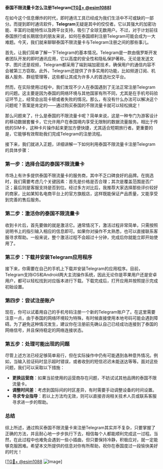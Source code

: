 **泰国不限流量卡怎么注册Telegram[[TG💪+ @esim1088](https://t.me/s/esim1088)]**

在如今这个信息爆炸的时代，即时通讯工具已经成为我们生活中不可或缺的一部分。而提到即时通讯软件，**Telegram**无疑是其中的佼佼者。它以其强大的加密功能、丰富的功能特性以及跨平台支持，吸引了全球无数用户。不过，对于计划前往泰国旅行或长期居住的朋友来说，如何在泰国顺利注册Telegram可能会成为一大难题。今天，我们就来聊聊泰国不限流量卡与Telegram注册之间的那些事儿。

首先，让我们简单了解一下Telegram的基本情况。Telegram是一款由俄罗斯开发者团队开发的即时通讯应用，它以高度的安全性和隐私保护著称。无论是发送文字、图片还是视频，Telegram都采用了端到端加密技术，确保用户的通信内容不会被第三方窃取。此外，Telegram还提供了许多实用的功能，比如频道订阅、机器人服务、群组管理等，这些都让其成为许多人的首选社交平台。

然而，在实际使用过程中，我们发现不少人在泰国遇到了无法正常注册Telegram的问题。这主要是因为泰国的网络环境与其他国家有所不同，尤其是在手机号码验证环节上，经常会出现卡顿或者失败的情况。那么，有没有什么办法可以解决这个问题呢？答案是肯定的——通过购买泰国的不限流量卡就可以轻松搞定！

那么问题来了，什么是泰国的不限流量卡呢？简单来说，这是一种专门为游客设计的移动数据套餐卡，它允许用户在泰国境内享受无限制的数据流量服务。相比于传统的SIM卡，这种卡片操作起来更加方便快捷，尤其适合短期旅行者。更重要的是，它能够有效帮助我们完成Telegram的注册流程。

接下来，我们就进入正题，详细讲解一下如何利用泰国不限流量卡注册Telegram的具体步骤：

### 第一步：选择合适的泰国不限流量卡

市场上有许多提供泰国不限流量卡的服务商，其中不乏口碑良好的品牌。在挑选时，我们需要考虑几个关键因素：首先是价格是否合理；其次是覆盖范围是否广泛；最后则是客服支持是否到位。经过多方对比后，我推荐大家选择那些评价较好的商家，比如某知名电商平台上的官方旗舰店，这样既能保证产品质量，又能享受到完善的售后服务。

### 第二步：激活你的泰国不限流量卡

收到卡片后，首先要做的就是激活它。通常情况下，激活过程非常简单，只需按照说明书上的指引输入相应的信息即可。如果你对操作不太熟悉，也可以直接联系客服寻求帮助。一般来说，整个激活过程不会超过十分钟，完成后你就能立即开始使用了。

### 第三步：下载并安装Telegram应用程序

接下来，你需要在自己的手机上下载并安装Telegram的应用程序。目前，Telegram支持iOS和Android两大主流操作系统，因此无论你是苹果用户还是安卓用户，都可以轻松找到对应版本进行下载。下载完成后，打开应用并按照提示完成初始设置。

### 第四步：尝试注册账户

现在，你可以试着用自己的手机号码注册一个新的Telegram账户了。在这里需要注意一点，由于泰国的网络环境较为特殊，有时候直接使用本地号码可能会遇到障碍。为了避免这种情况发生，建议你在注册前先确认自己已经成功连接到了泰国的网络信号，并且保持稳定的网络连接状态。

### 第五步：处理可能出现的问题

尽管上述方法已经足够简单易行，但在实际操作中仍有可能遇到各种意外情况。例如，当输入验证码时显示超时错误，或者收到的短信迟迟未能送达等等。面对这些问题，我们可以采取以下措施：

- **更换运营商**：如果当前使用的运营商存在问题，不妨试试其他品牌的泰国不限流量卡。
- **调整时间差**：考虑到国际间的时区差异，有时需要手动调整设备的时间设置。
- **寻求专业指导**：若以上方法均无效，则可以直接咨询相关技术人员或联系客服寻求进一步的帮助。

### 总结

综上所述，通过购买泰国不限流量卡来注册Telegram其实并不复杂，只要掌握了正确的方法，并且耐心地一步步执行下去，相信每个人都能顺利完成这一过程。当然，在此过程中也难免会遇到一些小插曲，但只要保持冷静，积极应对，就一定能够克服困难。希望本文所提供的信息对你有所帮助，祝你在泰国度过一段愉快美好的时光！

[[TG💪+ @esim1088](https://t.me/s/esim1088) ![Image](https://i.postimg.cc/4NQfJmqS/Snipaste-2025-05-13-00-14-12.png)]